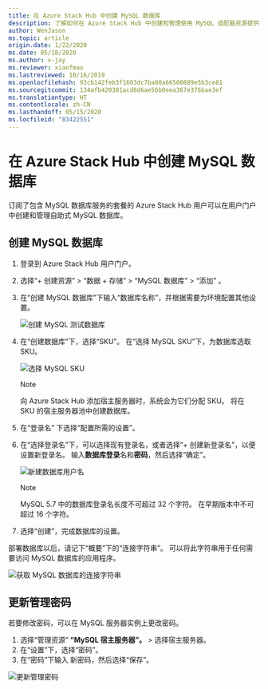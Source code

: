 ```yaml
---
title: 在 Azure Stack Hub 中创建 MySQL 数据库
description: 了解如何在 Azure Stack Hub 中创建和管理使用 MySQL 适配器资源提供程序预配的 MySQL 数据库。
author: WenJason
ms.topic: article
origin.date: 1/22/2020
ms.date: 05/18/2020
ms.author: v-jay
ms.reviewer: xiaofmao
ms.lastreviewed: 10/16/2019
ms.openlocfilehash: 93cb142feb3f1603dc7ba80a66500889e5b3ce81
ms.sourcegitcommit: 134afb420381acd8d6ae56b0eea367e376bae3ef
ms.translationtype: HT
ms.contentlocale: zh-CN
ms.lasthandoff: 05/15/2020
ms.locfileid: "83422551"
---
```

# <a name="create-mysql-databases-in-azure-stack-hub"></a>在 Azure Stack Hub 中创建 MySQL 数据库
订阅了包含 MySQL 数据库服务的套餐的 Azure Stack Hub 用户可以在用户门户中创建和管理自助式 MySQL 数据库。

## <a name="create-a-mysql-database"></a>创建 MySQL 数据库

1. 登录到 Azure Stack Hub 用户门户。
2. 选择“+ 创建资源”   > “数据 + 存储”   > “MySQL 数据库”   > “添加”  。
3. 在“创建 MySQL 数据库”下输入“数据库名称”，并根据需要为环境配置其他设置。 

    ![创建 MySQL 测试数据库](./media/azure-stack-mysql-rp-deploy/mysql-create-db-a.png)

4. 在“创建数据库”下，选择“SKU”。   在“选择 MySQL SKU”下，为数据库选取 SKU。 

    ![选择 MySQL SKU](./media/azure-stack-mysql-rp-deploy/mysql-select-sku.png)

    >[!Note]
    >向 Azure Stack Hub 添加宿主服务器时，系统会为它们分配 SKU。 将在 SKU 的宿主服务器池中创建数据库。

5. 在“登录名”  下选择“配置所需的设置”。
6. 在“选择登录名”下，可以选择现有登录名，或者选择“+ 创建新登录名”，以便设置新登录名。    输入**数据库登录**名和**密码**，然后选择“确定”。 

    ![新建数据库用户名](./media/azure-stack-mysql-rp-deploy/create-new-login.png)

    >[!NOTE]
    >MySQL 5.7 中的数据库登录名长度不可超过 32 个字符。 在早期版本中不可超过 16 个字符。

7. 选择“创建”，完成数据库的设置。 

部署数据库以后，请记下“概要”下的“连接字符串”。   可以将此字符串用于任何需要访问 MySQL 数据库的应用程序。

![获取 MySQL 数据库的连接字符串](./media/azure-stack-mysql-rp-deploy/mysql-db-created-a.png)

## <a name="update-the-administrative-password"></a>更新管理密码

若要修改密码，可以在 MySQL 服务器实例上更改密码。

1. 选择“管理资源” **“MySQL 宿主服务器”。**  >   选择宿主服务器。
2. 在“设置”下，选择“密码”。  
3. 在“密码”下输入  新密码，然后选择“保存”。 

![更新管理密码](./media/azure-stack-mysql-rp-deploy/mysql-update-password.png)

